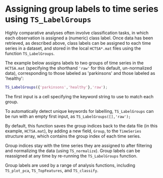 # Assigning group labels to time series using `TS_LabelGroups`
<!--{#sec:grouping_variables}-->

Highly comparative analyses often involve classification tasks, in which each observation is assigned a (numeric) class label.
Once data has been retrieved, as described above, class labels can be assigned to each time series in a dataset, and stored in the local `HCTSA*.mat` files using the function `TS_LabelGroups`.

The example below assigns labels to two groups of time series in the `HCTSA.mat` (specifying the shorthand `'raw'` for this default, un-normalized data), corresponding to those labeled as 'parkinsons' and those labeled as 'healthy':
```matlab
TS_LabelGroups({'parkinsons','healthy'},'raw');
```
The first input is a cell specifying the keyword string to use to match each group.

To automatically detect unique keywords for labelling, `TS_LabelGroups` can be run with an empty first input, as `TS_LabelGroups([],'raw');`

By default, this function saves the group indices back to the data file (in this example, `HCTSA.mat`), by adding a new field, `Group`, to the `TimeSeries` structure array, which contains the group index of each time series.

Group indices stay with the time series they are assigned to after filtering and normalizing the data (using `TS_normalize`).
Group labels can be reassigned at any time by re-running the `TS_LabelGroups` function.

Group labels are used by a range of analysis functions, including `TS_plot_pca`, `TS_TopFeatures`, and `TS_classify`.
